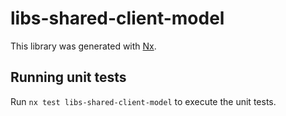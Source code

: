 # libs-shared-client-model

This library was generated with [Nx](https://nx.dev).

## Running unit tests

Run `nx test libs-shared-client-model` to execute the unit tests.
